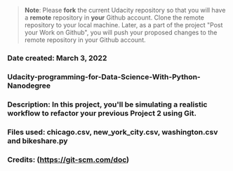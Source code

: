 >**Note**: Please **fork** the current Udacity repository so that you will have a **remote** repository in **your** Github account. Clone the remote repository to your local machine. Later, as a part of the project "Post your Work on Github", you will push your proposed changes to the remote repository in your Github account.

### Date created: March 3, 2022

### Udacity-programming-for-Data-Science-With-Python-Nanodegree

### Description: In this project, you'll be simulating a realistic workflow to refactor your previous Project 2 using Git.

### Files used: chicago.csv, new_york_city.csv, washington.csv and bikeshare.py

### Credits: (https://git-scm.com/doc)

